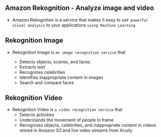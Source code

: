 ## Amazon Rekognition - Analyze image and video

- Amazon Rekognition is a service that makes it easy to `add powerful visual analysis` to your applications `using Machine Learning`

## Rekognition Image

- Rekognition Image is `an image recognition service` that

  - Detects objects, scenes, and faces
  - Extracts text`
  - Recognizes celebrities
  - Identifies inappropriate content in images
  - Search and compare faces

## Rekognition Video

- Rekognition Video is `a video recognition service` that
  - Detects activities
  - Understands the movement of people in frame
  - Recognizes objects, celebrities, and inappropriate content in videos stored in Amazon S3 and live video streams from Acuity
